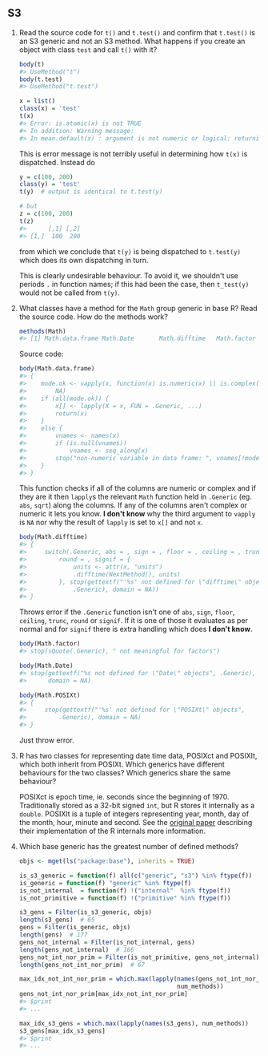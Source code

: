 S3
--

1.  Read the source code for `t()` and `t.test()` and confirm that `t.test()` is an S3 generic and not an S3 method.
    What happens if you create an object with class `test` and call `t()` with it?
    
    ```r
    body(t)
    #> UseMethod("t")
    body(t.test)
    #> UseMethod("t.test")
    
    x = list()
    class(x) = 'test'
    t(x)
    #> Error: is.atomic(x) is not TRUE
    #> In addition: Warning message:
    #> In mean.default(x) : argument is not numeric or logical: returning NA
    ```
    
    This is error message is not terribly useful in determining how `t(x)` is dispatched. Instead do
    
    ```r
    y = c(100, 200)
    class(y) = 'test'
    t(y)  # output is identical to t.test(y)
    
    # but
    z = c(100, 200)
    t(z)
    #>      [,1] [,2]
    #> [1,]  100  200
    ```
    
    from which we conclude that `t(y)` is being dispatched to `t.test(y)` which does its own dispatching in turn.
    
    This is clearly undesirable behaviour. To avoid it, we shouldn't use periods `.` in function names; if this
    had been the case, then `t_test(y)` would not be called from `t(y)`.
    
2.  What classes have a method for the `Math` group generic in base R?
    Read the source code. How do the methods work?
    
    ```r
    methods(Math)
    #> [1] Math.data.frame Math.Date       Math.difftime   Math.factor     Math.POSIXt
    ```
    
    Source code:
    ```r
    body(Math.data.frame)
    #> {
    #>    mode.ok <- vapply(x, function(x) is.numeric(x) || is.complex(x), 
    #>        NA)
    #>    if (all(mode.ok)) {
    #>        x[] <- lapply(X = x, FUN = .Generic, ...)
    #>        return(x)
    #>    }
    #>    else {
    #>        vnames <- names(x)
    #>        if (is.null(vnames)) 
    #>            vnames <- seq_along(x)
    #>        stop("non-numeric variable in data frame: ", vnames[!mode.ok])
    #>    }
    #> }
    ```
    This function checks if all of the columns are numeric or complex and if they are it then `lapply`s the
    relevant `Math` function held in `.Generic` (eg. `abs`, `sqrt`) along the columns. If any of the columns
    aren't complex or numeric it lets you know. **I don't know** why the third argument to `vapply` is `NA` nor
    why the result of `lapply` is set to `x[]` and not `x`.

    ```r
    body(Math.difftime)
    #> {
    #>     switch(.Generic, abs = , sign = , floor = , ceiling = , trunc = , 
    #>         round = , signif = {
    #>             units <- attr(x, "units")
    #>             .difftime(NextMethod(), units)
    #>         }, stop(gettextf("'%s' not defined for \"difftime\" objects", 
    #>             .Generic), domain = NA))
    #> }
    ```
    Throws error if the `.Generic` function isn't one of `abs`, `sign`, `floor`, `ceiling`, `trunc`, `round`
    or `signif`. If it is one of those it evaluates as per normal and for `signif` there is extra handling
    which does **I don't know**.
    
    
    ```r
    body(Math.factor)
    #> stop(sQuote(.Generic), " not meaningful for factors")
    
    body(Math.Date)
    #> stop(gettextf("%s not defined for \"Date\" objects", .Generic), 
    #>      domain = NA)
    
    body(Math.POSIXt)
    #> {
    #>     stop(gettextf("'%s' not defined for \"POSIXt\" objects", 
    #>         .Generic), domain = NA)
    #> }
    ```
    Just throw error.

3.  R has two classes for representing date time data, POSIXct and POSIXlt, which both inherit from POSIXt.
    Which generics have different behaviours for the two classes? Which generics share the same behaviour?

    POSIXct is epoch time, ie. seconds since the beginning of 1970. Traditionally stored as a 32-bit signed
    `int`, but R stores it internally as a `double`. POSIXlt is a tuple of integers representing year, month,
    day of the month, hour, minute and second.
    See the [original paper](http://cran.r-project.org/doc/Rnews/Rnews_2001-2.pdf#chapter*.12)
    describing their implementation of the R internals more information.

4.  Which base generic has the greatest number of defined methods?

    ```r
    objs <- mget(ls("package:base"), inherits = TRUE)

    is_s3_generic = function(f) all(c("generic", "s3") %in% ftype(f))
    is_generic = function(f) "generic" %in% ftype(f)
    is_not_internal  = function(f) !("internal"  %in% ftype(f))
    is_not_primitive = function(f) !("primitive" %in% ftype(f))

    s3_gens = Filter(is_s3_generic, objs)
    length(s3_gens)  # 65
    gens = Filter(is_generic, objs)
    length(gens)  # 177
    gens_not_internal = Filter(is_not_internal, gens)
    length(gens_not_internal)  # 166
    gens_not_int_nor_prim = Filter(is_not_primitive, gens_not_internal)
    length(gens_not_int_nor_prim)  # 67

    max_idx_not_int_nor_prim = which.max(lapply(names(gens_not_int_nor_prim),
                                                num_methods))
    gens_not_int_nor_prim[max_idx_not_int_nor_prim]
    #> $print
    #> ...

    max_idx_s3_gens = which.max(lapply(names(s3_gens), num_methods))
    s3_gens[max_idx_s3_gens]
    #> $print
    #> ...
    ```
